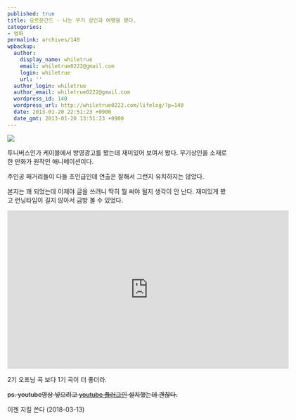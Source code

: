 ```yaml
---
published: true
title: 요르문간드 - 나는 무기 상인과 여행을 했다.
categories:
- 영화
permalink: archives/140
wpbackup:
  author:
    display_name: whiletrue
    email: whiletrue0222@gmail.com
    login: whiletrue
    url: ''
  author_login: whiletrue
  author_email: whiletrue0222@gmail.com
  wordpress_id: 140
  wordpress_url: http://whiletrue0222.com/lifelog/?p=140
  date: 2013-01-20 22:51:23 +0900
  date_gmt: 2013-01-20 13:51:23 +0900
---
```


![](https://lh6.googleusercontent.com/-Jfo8GWjsCJA/UPvxQvSY50I/AAAAAAAAD5U/Cxnz-lAxD3o/s500/Jormungand.jpg)

투니버스인가 케이블에서 방영광고를 봤는데 재미있어 보여서 봤다.
무기상인을 소재로 한 만화가 원작인 애니메이션이다.

주인공 패거리들이 다들 초인급인데 연출은 잘해서 그런지 유치하지는 않았다.

본지는 꽤 되었는데 이제야 글을 쓰려니 딱히 뭘 써야 될지 생각이 안 난다.
재미있게 봤고 런닝타임이 길지 않아서 금방 볼 수 있었다.

<iframe width="640" height="360" src="https://www.youtube.com/embed/uDhEtUl7U-A" frameborder="0" allow="autoplay; encrypted-media" allowfullscreen></iframe>

2기 오프닝 곡 보다 1기 곡이 더 좋더라.

~~ps. youtube영상 넣으려고 [youtube 플러그인](http://wordpress.org/extend/plugins/youtube-embed-plus/) 설치했는데 괜찮다.~~

이젠 지킬 쓴다 (2018-03-13)
